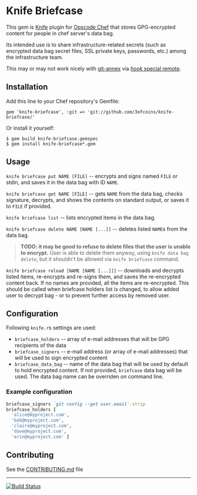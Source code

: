 # Knife Briefcase

This gem is [Knife](http://docs.opscode.com/knife.html) plugin for
[Opscode Chef](http://www.opscode.com/chef/) that stores GPG-encrypted
content for people in chef server's data bag.

Its intended use is to share infrastructure-related secrets (such as
encrypted data bag secret files, SSL private keys, passwords, etc.)
among the infrastructure team.

This may or may not work nicely with
[git-annex](http://git-annex.branchable.com/) via
[_hook_ special remote](http://git-annex.branchable.com/special_remotes/hook/).

## Installation

Add this line to your Chef repository's Gemfile:

    gem 'knife-briefcase', :git => 'git://github.com/3ofcoins/knife-briefcase/'

Or install it yourself:

    $ gem build knife-briefcase.gemspec
    $ gem install knife-briefcase*.gem

## Usage

`knife briefcase put NAME [FILE]` -- encrypts and signs named `FILE`
or stdin, and saves it in the data bag with ID `NAME`.

`knife briefcase get NAME [FILE]` -- gets `NAME` from the data bag,
checks signature, decrypts, and shows the contents on standard output,
or saves it to `FILE` if provided.

`knife briefcase list` -- lists encrypted items in the data bag.

`knife briefcase delete NAME [NAME [...]]` -- deletes listed `NAME`s
from the data bag.

> **TODO: it may be good to refuse to delete files that the user is
> unable to encrypt.** User is able to delete them anyway, using
> `knife data bag delete`, but it shouldn't be allowed via `knife
> briefcase` command.

`knife briefcase reload [NAME [NAME [...]]]` -- downloads and decrypts
listed items, re-encrypts and re-signs them, and saves the
re-encrypted content back. If no names are provided, all the items are
re-encrypted. This should be called when briefcase holders list is
changed, to allow added user to decrypt bag - or to prevent further
access by removed user.

## Configuration

Following `knife.rb` settings are used:

 - `briefcase_holders` -- array of e-mail addresses that will be GPG
   recipients of the data
 - `briefcase_signers` -- e-mail address (or array of e-mail
   addresses) that will be used to sign encrypted content
 - `briefcase_data_bag` -- name of the data bag that will be used by
   default to hold encrypted content. If not provided, `briefcase`
   data bag will be used. The data bag name can be overriden on
   command line.

### Example configuration

```ruby
briefcase_signers `git config --get user.email`.strip
briefcase_holders [
  'alice@myproject.com',
  'bob@myproject.com',
  'claire@myproject.com',
  'dave@myproject.com',
  'erin@myproject.com' ]
```

## Contributing

See the [CONTRIBUTING.md](CONTRIBUTING.md) file

------------------------------------------------------------------------------

[![Build Status](https://travis-ci.org/3ofcoins/knife-briefcase.png?branch=master)](https://travis-ci.org/3ofcoins/knife-briefcase)
